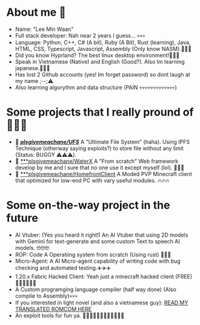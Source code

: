 # About me 🤯

- Name: "Lee Min Waan" 
- Full stack developer: Nah near 2 years I guess... 💀💀💀
- Language: Python, C++, C# (A bit), Ruby (A Bit), Rust (learning), Java, HTML, CSS, Typescript, Javascript, Assembly (Only know NASM).📢📢📢
- Did you know Hyprland? The best linux desktop environment!🤫🤫🤫
- Speak in Vietnamese (Native) and English (Good?). Also Im learning japanese.🐧🐧🐧
- Has lost 2 Github accounts (yes! Im forget password) so dont laugh at my name ;--;⚠️
- Also learning algorythm and data structure (PAIN 💀💀💀💀💀💀💀💀💀💀💀💀💀)

# Some projects that I really pround of 👀👀👀

- 📗 [***plsgivemeachane/UFS***](https://github.com/plsgivemeachane/UFS)
  A "Ultimate File System" (haha). Using IPFS Technique (otherway saying exploits?) to store file without any limit (Status: BUGGY ⚠️⚠️⚠️).
- 📘 [***plsgivemeachane/WaterX](https://github.com/plsgivemeachane/WaterX)
  A "From scratch" Web framework develop by me and I sure that no one use it except myself (lol). 🤯🤯🤯
- 📙 [***plsgivemeachane/HomefrontClient](https://github.com/plsgivemeachane/HomefrontClient)
  A Moded PVP Minecraft client that optimized for low-end PC with vary useful modules. 🔥🔥🔥

# Some on-the-way project in the future

- AI Vtuber: (Yes you heard it right!) An AI Vtuber that using 2D models with Gemini for text-generate and some custom Text to speech AI models. 🤓🤓🤓
- ROP: Code A Operatiing system from scratch (Using rust) 💖💖💖
- Micro-Agent: A AI Micro-agent capability of writing code with bug checking and automated testing.✈️✈️✈️
- 1.20.x Fabric Hacked Client: Yeah just a minecraft hacked client (FREE) 🧑‍💻🧑‍💻🧑‍💻
- A Custom programging language compiler (half way done) (Also complie to Assembly)💀💀💀
- If you interested in light novel (and also a vietnamese guy): [READ MY TRANSLATED ROMCOM HERE](https://docln.net/truyen/18126-co-gai-ket-noi-voi-soi-to-hong-thuc-chat-la-thien-dich-cua-doi-toi)
- An exploit tools for fun ya. 🧑‍💻🧑‍💻🧑‍💻🤫🤫🤫💀💀💀
